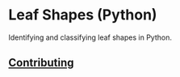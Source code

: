 # Leaf Shapes (Python)

Identifying and classifying leaf shapes in Python.

## [Contributing](CONTRIBUTING.md)
